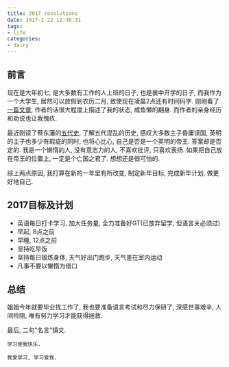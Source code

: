 ```yaml
---
title: 2017 resolutions
date: 2017-2-22 12:36:31
tags:
- life
categories:
- dairy
---
```


## 前言
现在是大年初七, 是大多数有工作的人上班的日子, 也是襄中开学的日子, 而我作为一个大学生, 居然可以放假到农历二月, 致使现在凌晨2点还有时间码字. 刚刚看了[一篇文章](http://www.jianshu.com/p/0566385dceff), 作者的话很大程度上描述了我的状态, 咸鱼懒的翻身. 而作者的亲身经历和劝说也让我愧疚. 

最近刚读了蔡东藩的[五代史](https://book.douban.com/subject/3089584/), 了解五代混乱的历史, 感叹大多数主子昏庸误国, 英明的主子也多少有瑕疵的同时, 也将心比心, 自己是否是一个英明的帝王. 答案却是否定的. 我是一个懒惰的人, 没有意志力的人, 不喜欢批评, 只喜欢表扬. 如果把自己放在帝王的位置上, 一定是个亡国之君了. 想想还是很可怕的.

综上两点原因, 我打算在新的一年里有所改变, 制定新年目标, 完成新年计划, 做更好地自己.

## 2017目标及计划

+ 英语每日打卡学习, 加大任务量, 全力准备好GT(已放弃留学, 但语言关必须过)
+ 早起, 8点之前
+ 早睡, 12点之前
+ 坚持吃早饭
+ 坚持每日锻炼身体, 天气好出门跑步, 天气差在室内运动
+ 凡事不要以懒惰为借口

## 总结
姐姐今年就要毕业找工作了, 我也要准备语言考试和尽力保研了, 深感世事艰辛, 人间险阻, 唯有努力学习才能获得拯救.

最后, 二句"名言"镇文.

    学习使我快乐.

    我爱学习, 学习爱我.